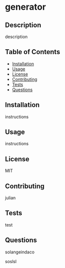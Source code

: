 
  # generator

  ## Description
  
  description

  ## Table of Contents

  - [Installation](#installation)
  - [Usage](#usage)
  - [License](#license)
  - [Contributing](#contributing)
  - [Tests](#tests)
  - [Questions](#questions)

  ## Installation

  instructions 

  ## Usage

  instructions   

  ## License

  MIT

  ## Contributing

  julian
  
  ## Tests

  test
  
  ## Questions

  solangeindaco

  soslsl

  